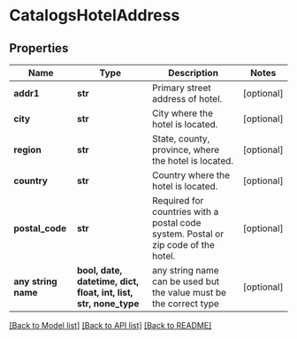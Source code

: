# CatalogsHotelAddress


## Properties
Name | Type | Description | Notes
------------ | ------------- | ------------- | -------------
**addr1** | **str** | Primary street address of hotel. | [optional] 
**city** | **str** | City where the hotel is located. | [optional] 
**region** | **str** | State, county, province, where the hotel is located. | [optional] 
**country** | **str** | Country where the hotel is located. | [optional] 
**postal_code** | **str** | Required for countries with a postal code system. Postal or zip code of the hotel. | [optional] 
**any string name** | **bool, date, datetime, dict, float, int, list, str, none_type** | any string name can be used but the value must be the correct type | [optional]

[[Back to Model list]](../README.md#documentation-for-models) [[Back to API list]](../README.md#documentation-for-api-endpoints) [[Back to README]](../README.md)


